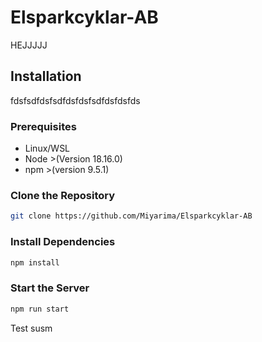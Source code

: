 # Elsparkcyklar-AB

HEJJJJJ

## Installation
fdsfsdfdsfsdfdsfdsfsdfdsfdsfds
### Prerequisites

- Linux/WSL
- Node >(Version 18.16.0)
- npm >(version 9.5.1)

### Clone the Repository

```bash
git clone https://github.com/Miyarima/Elsparkcyklar-AB
```

### Install Dependencies

```bash
npm install
```

### Start the Server

```bash
npm run start
```

Test susm
